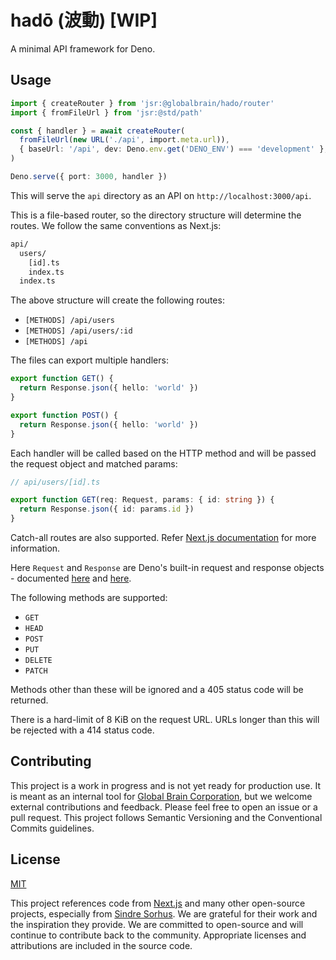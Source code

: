 # hadō (波動) [WIP]

A minimal API framework for Deno.

## Usage

```ts
import { createRouter } from 'jsr:@globalbrain/hado/router'
import { fromFileUrl } from 'jsr:@std/path'

const { handler } = await createRouter(
  fromFileUrl(new URL('./api', import.meta.url)),
  { baseUrl: '/api', dev: Deno.env.get('DENO_ENV') === 'development' },
)

Deno.serve({ port: 3000, handler })
```

This will serve the `api` directory as an API on `http://localhost:3000/api`.

This is a file-based router, so the directory structure will determine the routes. We follow the same conventions as Next.js:

```txt
api/
  users/
    [id].ts
    index.ts
  index.ts
```

The above structure will create the following routes:

- `[METHODS] /api/users`
- `[METHODS] /api/users/:id`
- `[METHODS] /api`

The files can export multiple handlers:

```ts
export function GET() {
  return Response.json({ hello: 'world' })
}

export function POST() {
  return Response.json({ hello: 'world' })
}
```

Each handler will be called based on the HTTP method and will be passed the request object and matched params:

```ts
// api/users/[id].ts

export function GET(req: Request, params: { id: string }) {
  return Response.json({ id: params.id })
}
```

Catch-all routes are also supported. Refer [Next.js documentation](https://nextjs.org/docs/pages/building-your-application/routing/dynamic-routes) for more information.

Here `Request` and `Response` are Deno's built-in request and response objects - documented [here](https://docs.deno.com/deploy/api/runtime-request) and [here](https://docs.deno.com/deploy/api/runtime-response).

The following methods are supported:

- `GET`
- `HEAD`
- `POST`
- `PUT`
- `DELETE`
- `PATCH`

Methods other than these will be ignored and a 405 status code will be returned.

There is a hard-limit of 8 KiB on the request URL. URLs longer than this will be rejected with a 414 status code.

## Contributing

This project is a work in progress and is not yet ready for production use. It is meant as an internal tool for [Global Brain Corporation](https://globalbrains.com/en), but we welcome external contributions and feedback. Please feel free to open an issue or a pull request. This project follows Semantic Versioning and the Conventional Commits guidelines.

## License

[MIT](./LICENSE.md)

This project references code from [Next.js](https://github.com/vercel/next.js) and many other open-source projects, especially from [Sindre Sorhus](https://github.com/sindresorhus). We are grateful for their work and the inspiration they provide. We are committed to open-source and will continue to contribute back to the community. Appropriate licenses and attributions are included in the source code.
